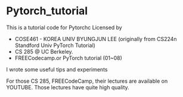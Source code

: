 # Pytorch_tutorial
This is a tutorial code for Pytorchc Licensed by

- COSE461 - KOREA UNIV BYUNGJUN LEE (originally from CS224n Standford Univ PyTorch Tutorial)
- CS 285 @ UC Berkeley.
- FREECodecamp.or PyTorch tutorial (01~08)

I wrote some useful tips and experiments 

For those CS 285, FREECodeCamp, their lectures are available on YOUTUBE.
Those lectures have quite high quality.
